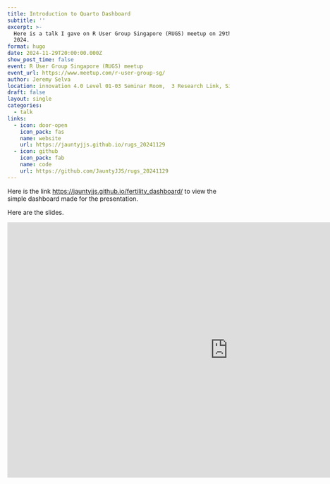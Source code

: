 ```yaml
---
title: Introduction to Quarto Dashboard
subtitle: ''
excerpt: >-
  Here is a talk I gave on R User Group Singapore (RUGS) meetup on 29th November
  2024.
format: hugo
date: 2024-11-29T20:00:00.000Z
show_post_time: false
event: R User Group Singapore (RUGS) meetup
event_url: https://www.meetup.com/r-user-group-sg/
author: Jeremy Selva
location: innovation 4.0 Level 01-03 Seminar Room,  3 Research Link, Singapore 117602
draft: false
layout: single
categories:
  - talk
links:
  - icon: door-open
    icon_pack: fas
    name: website
    url: https://jauntyjjs.github.io/rugs_20241129
  - icon: github
    icon_pack: fab
    name: code
    url: https://github.com/JauntyJJS/rugs_20241129
---
```



Here is the link <https://jauntyjjs.github.io/fertility_dashboard/> to view the simple dashboard made for the presentation.

Here are the slides.

<iframe width="1000" height="580" src="https://jauntyjjs.github.io/rugs_20241129" frameborder="0" allowfullscreen>
</iframe>
